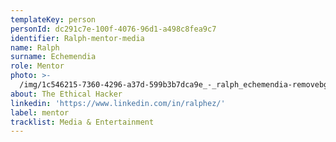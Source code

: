 ```yaml
---
templateKey: person
personId: dc291c7e-100f-4076-96d1-a498c8fea9c7
identifier: Ralph-mentor-media
name: Ralph
surname: Echemendia
role: Mentor
photo: >-
  /img/1c546215-7360-4296-a37d-599b3b7dca9e_-_ralph_echemendia-removebg-preview.png
about: The Ethical Hacker
linkedin: 'https://www.linkedin.com/in/ralphez/'
label: mentor
tracklist: Media & Entertainment
---
```

